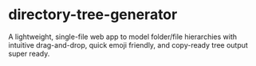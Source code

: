 # directory-tree-generator
A lightweight, single-file web app to model folder/file hierarchies with intuitive drag-and-drop, quick emoji friendly, and copy-ready tree output super ready.
